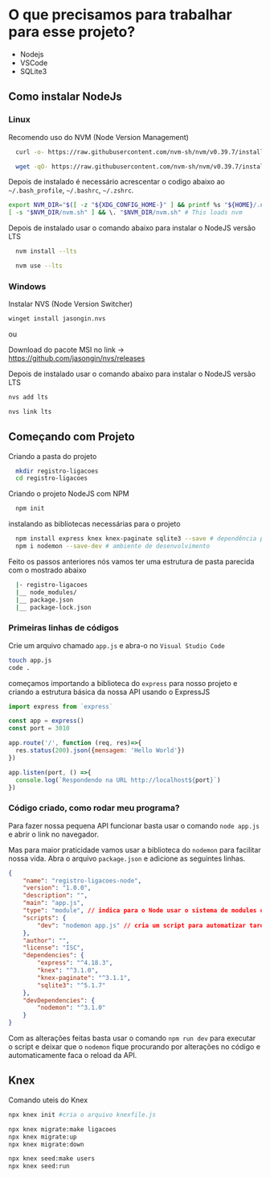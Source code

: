 # O que precisamos para trabalhar para esse projeto?

- Nodejs
- VSCode
- SQLite3

## Como instalar NodeJs

### Linux

Recomendo uso do NVM (Node Version Management)

```bash
  curl -o- https://raw.githubusercontent.com/nvm-sh/nvm/v0.39.7/install.sh | bash

  wget -qO- https://raw.githubusercontent.com/nvm-sh/nvm/v0.39.7/install.sh | bash
```

Depois de instalado é necessário acrescentar o codigo abaixo ao `~/.bash_profile`, `~/.bashrc`, `~/.zshrc`.

```bash
export NVM_DIR="$([ -z "${XDG_CONFIG_HOME-}" ] && printf %s "${HOME}/.nvm" || printf %s "${XDG_CONFIG_HOME}/nvm")"
[ -s "$NVM_DIR/nvm.sh" ] && \. "$NVM_DIR/nvm.sh" # This loads nvm
```

Depois de instalado usar o comando abaixo para instalar o NodeJS versão LTS

```bash
  nvm install --lts

  nvm use --lts
```

### Windows

Instalar NVS (Node Version Switcher)

```bash
winget install jasongin.nvs
```

ou

Download do pacote MSI no link -> https://github.com/jasongin/nvs/releases

Depois de instalado usar o comando abaixo para instalar o NodeJS versão LTS

```bash
nvs add lts

nvs link lts
```

## Começando com Projeto

Criando a pasta do projeto

```bash
  mkdir registro-ligacoes
  cd registro-ligacoes
```

Criando o projeto NodeJS com NPM

```bash
  npm init
```

instalando as bibliotecas necessárias para o projeto

```bash
  npm install express knex knex-paginate sqlite3 --save # dependência para produção
  npm i nodemon --save-dev # ambiente de desenvolvimento
```

Feito os passos anteriores nós vamos ter uma estrutura de pasta parecida com o mostrado abaixo

```bash
  |- registro-ligacoes
  |__ node_modules/
  |__ package.json
  |__ package-lock.json
```

### Primeiras linhas de códigos

Crie um arquivo chamado `app.js` e abra-o no `Visual Studio Code`

```bash
touch app.js
code .
```

começamos importando a biblioteca do `express` para nosso projeto e criando a estrutura básica da nossa API usando o ExpressJS

```js
import express from `express`

const app = express()
const port = 3010

app.route('/', function (req, res)=>{
  res.status(200).json({mensagem: 'Hello World'})
})

app.listen(port, () =>{
  console.log(`Respondendo na URL http://localhost${port}`)
})
```

### Código criado, como rodar meu programa?

Para fazer nossa pequena API funcionar basta usar o comando `node app.js` e abrir o link no navegador.

Mas para maior praticidade vamos usar a biblioteca do `nodemon` para facilitar nossa vida. Abra o arquivo `package.json` e adicione as seguintes linhas.

```json
{
	"name": "registro-ligacoes-node",
	"version": "1.0.0",
	"description": "",
	"main": "app.js",
	"type": "module", // indica para o Node usar o sistema de modules do JS, por exemplo usar o `import`
	"scripts": {
		"dev": "nodemon app.js" // cria um script para automatizar tarefas ex: `npm run dev`
	},
	"author": "",
	"license": "ISC",
	"dependencies": {
		"express": "^4.18.3",
		"knex": "^3.1.0",
		"knex-paginate": "^3.1.1",
		"sqlite3": "^5.1.7"
	},
	"devDependencies": {
		"nodemon": "^3.1.0"
	}
}
```

Com as alterações feitas basta usar o comando `npm run dev` para executar o script e deixar que o `nodemon` fique procurando por alterações no código e automaticamente faca o reload da API.

## Knex

Comando uteis do Knex

```bash
npx knex init #cria o arquivo knexfile.js

npx knex migrate:make ligacoes
npx knex migrate:up
npx knex migrate:down

npx knex seed:make users
npx knex seed:run

```
